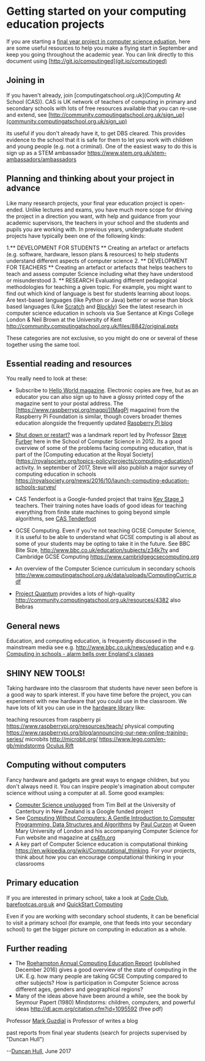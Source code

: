 # Getting started on your computing education projects

If you are starting a [final year project in computer science eduation](https://goo.gl/z9Hs9x), here are some useful resources to help you make a flying start in September and keep you going throughout the academic year. You can link directly to this document using [http://git.io/computinged](git.io/computinged)

## Joining in
If you haven't already, join [computingatschool.org.uk](Computing At School (CAS)). CAS is UK network of teachers of computing in primary and secondary schools with lots of free resources available that you can re-use and extend, see [http://community.computingatschool.org.uk/sign_up](community.computingatschool.org.uk/sign_up)

its useful if you don't already have it, to get DBS cleared. This provides evidence to the school that it is safe for them to let you work with children and young people (e.g. not a criminal). One of the easiest wasy to do this is sign up as a STEM ambassador https://www.stem.org.uk/stem-ambassadors/ambassadors


## Planning and thinking about your project in advance

Like many research projects, your final year education project is open-ended. Unlike lectures and exams, you have much more scope for driving the project in a direction you want, with help and guidance from your academic supervisors, the teachers in your school and the students and pupils you are working with. In previous years, undergraduate student projects have typically been one of the following kinds:

1.** DEVELOPMENT FOR STUDENTS ** Creating an artefact or artefacts (e.g. software, hardware, lesson plans & resources) to help students understand different aspects of computer science
2. ** DEVELOPMENT FOR TEACHERS ** Creating an artefact or artefacts that helps teachers to teach and assess computer Science including what they have understood or misunderstood
3. ** RESEARCH Evaluating different pedagogical methodologies for teaching a given topic. For example, you might want to find out which kind of language is best for students learning about loops. Are text-based languages (like Python or Java) better or worse than block based languages (Like [Scratch](https://scratch.mit.edu) and [Blockly](https://developers.google.com/blockly)) See the latest research in computer science education in schools via Sue Sentance at Kings College London & Neil Brown at the University of Kent http://community.computingatschool.org.uk/files/8842/original.pptx

These categories are not exclusive, so you might do one or several of these together using the same tool.

## Essential reading and resources

You really need to look at these:

* Subscribe to [Hello World magazine](https://helloworld.raspberrypi.org/helloworld). Electronic copies  are free, but as an educator you can also sign up to have a glossy printed copy of the magazine sent to your postal address. The [https://www.raspberrypi.org/magpi/](MagPi magazine) from the Raspberry Pi Foundation is similar,  though covers broader themes education alongside the frequently updated [Raspberry Pi blog](https://www.raspberrypi.org/blog/)

* [Shut down or restart?](https://royalsociety.org/topics-policy/projects/computing-in-schools/report/) was a landmark report led by Professor [Steve Furber](https://en.wikipedia.org/wiki/Steve_Furber) here in the School of Computer Science in 2012. Its a good overview of some of the problems facing computing education, that is part of the [Computing education at the Royal Society] (https://royalsociety.org/topics-policy/projects/computing-education/) activity. In september of 2017, Steve will also publish a major survey of computing education in schools https://royalsociety.org/news/2016/10/launch-computing-education-schools-survey/

* CAS Tenderfoot is a Google-funded project that trains [Key Stage 3](https://en.wikipedia.org/wiki/Key_Stage_3) teachers. Their training notes have loads of good ideas for teaching everything from finite state machines to going beyond simple algorithms, see
[CAS Tenderfoot](https://www.computingatschool.org.uk/custom_pages/148-tft-available)

* GCSE Computing. Even if you're not teaching GCSE Computer Science, it is useful to be able to understand what GCSE computing is all about as some of your students may be opting to take it in the future. See BBC Bite Size, http://www.bbc.co.uk/education/subjects/z34k7ty and Cambridge GCSE Computing https://www.cambridgegcsecomputing.org
* An overview of the Computer Science curriculum in secondary schools http://www.computingatschool.org.uk/data/uploads/ComputingCurric.pdf
* [Project Quantum](https://diagnosticquestions.com/Quantum) provides a lots of high-quality
http://community.computingatschool.org.uk/resources/4382 also Bebras

## General news
Education, and computing education, is frequently discussed in the mainstream media see e.g. http://www.bbc.co.uk/news/education and e.g. [Computing in schools - alarm bells over England's classes](http://www.bbc.co.uk/news/technology-40322796)

## SHINY NEW TOOLS!

Taking hardware into the classroom that students have never seen before is a good way to spark interest. If you have time before the project, you can experiment with new hardware that you could use in the classroom. We have lots of kit you can use in the [hardware library](http://studentnet.cs.manchester.ac.uk/ugt/hardware/?view=ug) like:

teaching resources from raspberry pi https://www.raspberrypi.org/resources/teach/
physical computing https://www.raspberrypi.org/blog/announcing-our-new-online-training-series/
microbits http://microbit.org/
https://www.lego.com/en-gb/mindstorms
[Oculus Rift](https://www.oculus.com)

## Computing without computers
Fancy hardware and gadgets are great ways to engage children, but you don't always need it. You can inspire people's imagination about computer science without using a computer at all. Some good examples:

* [Computer Science unplugged](http://csunplugged.org) from Tim Bell at the University of Canterbury in New Zealand is a Google funded project
* See [Computing Without Computers: A Gentle Introduction to Computer Programming, Data Structures and Algorithms](http://www.eecs.qmul.ac.uk/~pc/research/education/puzzles/reading/cwcch13.pdf) by [Paul Curzon](http://www.eecs.qmul.ac.uk/~pc/) at Queen Mary University of London and his accompanying Computer Science for Fun website and magazine at [cs4fn.org](http://www.cs4fn.org)
* A key part of Computer Science education is computational thinking https://en.wikipedia.org/wiki/Computational_thinking. For your projects, think about how you can encourage computational thinking in your classrooms


## Primary education
If you are interested in primary school, take a look at [Code Club](https://www.codeclub.org.uk), [barefootcas.org.uk]( https://barefootcas.org.uk) and [QuickStart Computing](https://community.computingatschool.org.uk/resources/3042)

Even if you are working with secondary school students, it can be beneficial to visit a primary school (for example, one that feeds into your secondary school) to get the bigger picture on computing in education as a whole.

## Further reading
* The [Roehampton Annual Computing Education Report](https://drive.google.com/file/d/0B1xf_L-jCIzYZmZDbFAzb3BPUEk/view) (published December 2016) gives a good overview of the state of computing in the UK. E.g. how many people are taking GCSE Computing compared to other subjects? How is participation in Computer Science across different ages, genders and geographical regions?
* Many of the ideas above have been around a while, see the book by Seymour Papert (1980) Mindstorms: children, computers, and powerful ideas http://dl.acm.org/citation.cfm?id=1095592 (free pdf)


Professor [Mark Guzdial](https://en.wikipedia.org/wiki/Mark_Guzdial) is Professor of writes a blog

past reports from final year students (search for projects supervised by "Duncan Hull")


--[Duncan Hull](http://www.cs.man.ac.uk/~hulld), June 2017
